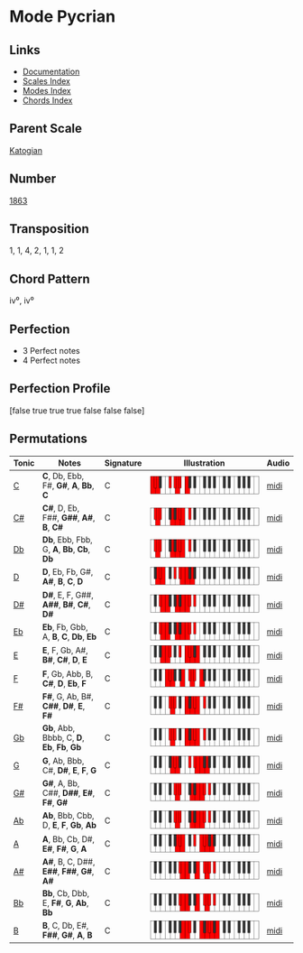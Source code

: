 # Mode Pycrian

## Links

- [Documentation](README.md)
- [Scales Index](Scales.md)
- [Modes Index](Modes.md)
- [Chords Index](Chords.md)

## Parent Scale

[Katogian](ScaleKatogian.md)

## Number

[1863](https://ianring.com/musictheory/scales/1863)

## Transposition

1, 1, 4, 2, 1, 1, 2

## Chord Pattern

iv⁰, iv⁰

## Perfection

- 3 Perfect notes
- 4 Perfect notes

## Perfection Profile

[false true true true false false false]

## Permutations

| Tonic | Notes | Signature | Illustration | Audio |
|-------|-------|-----------|--------------|-------|
| [C](ModeCNaturalPycrian.md) | **C**, Db, Ebb, F#, **G#**, **A**, **Bb**, **C** | C | ![CNaturalPycrian](ModeCNaturalPycrian.png) | [midi](https://github.com/edipermadi/music/blob/main/docs/ModeCNaturalPycrian.mid?raw=true) |
| [C#](ModeCSharpPycrian.md) | **C#**, D, Eb, F##, **G##**, **A#**, **B**, **C#** | C | ![CSharpPycrian](ModeCSharpPycrian.png) | [midi](https://github.com/edipermadi/music/blob/main/docs/ModeCSharpPycrian.mid?raw=true) |
| [Db](ModeDFlatPycrian.md) | **Db**, Ebb, Fbb, G, **A**, **Bb**, **Cb**, **Db** | C | ![DFlatPycrian](ModeDFlatPycrian.png) | [midi](https://github.com/edipermadi/music/blob/main/docs/ModeDFlatPycrian.mid?raw=true) |
| [D](ModeDNaturalPycrian.md) | **D**, Eb, Fb, G#, **A#**, **B**, **C**, **D** | C | ![DNaturalPycrian](ModeDNaturalPycrian.png) | [midi](https://github.com/edipermadi/music/blob/main/docs/ModeDNaturalPycrian.mid?raw=true) |
| [D#](ModeDSharpPycrian.md) | **D#**, E, F, G##, **A##**, **B#**, **C#**, **D#** | C | ![DSharpPycrian](ModeDSharpPycrian.png) | [midi](https://github.com/edipermadi/music/blob/main/docs/ModeDSharpPycrian.mid?raw=true) |
| [Eb](ModeEFlatPycrian.md) | **Eb**, Fb, Gbb, A, **B**, **C**, **Db**, **Eb** | C | ![EFlatPycrian](ModeEFlatPycrian.png) | [midi](https://github.com/edipermadi/music/blob/main/docs/ModeEFlatPycrian.mid?raw=true) |
| [E](ModeENaturalPycrian.md) | **E**, F, Gb, A#, **B#**, **C#**, **D**, **E** | C | ![ENaturalPycrian](ModeENaturalPycrian.png) | [midi](https://github.com/edipermadi/music/blob/main/docs/ModeENaturalPycrian.mid?raw=true) |
| [F](ModeFNaturalPycrian.md) | **F**, Gb, Abb, B, **C#**, **D**, **Eb**, **F** | C | ![FNaturalPycrian](ModeFNaturalPycrian.png) | [midi](https://github.com/edipermadi/music/blob/main/docs/ModeFNaturalPycrian.mid?raw=true) |
| [F#](ModeFSharpPycrian.md) | **F#**, G, Ab, B#, **C##**, **D#**, **E**, **F#** | C | ![FSharpPycrian](ModeFSharpPycrian.png) | [midi](https://github.com/edipermadi/music/blob/main/docs/ModeFSharpPycrian.mid?raw=true) |
| [Gb](ModeGFlatPycrian.md) | **Gb**, Abb, Bbbb, C, **D**, **Eb**, **Fb**, **Gb** | C | ![GFlatPycrian](ModeGFlatPycrian.png) | [midi](https://github.com/edipermadi/music/blob/main/docs/ModeGFlatPycrian.mid?raw=true) |
| [G](ModeGNaturalPycrian.md) | **G**, Ab, Bbb, C#, **D#**, **E**, **F**, **G** | C | ![GNaturalPycrian](ModeGNaturalPycrian.png) | [midi](https://github.com/edipermadi/music/blob/main/docs/ModeGNaturalPycrian.mid?raw=true) |
| [G#](ModeGSharpPycrian.md) | **G#**, A, Bb, C##, **D##**, **E#**, **F#**, **G#** | C | ![GSharpPycrian](ModeGSharpPycrian.png) | [midi](https://github.com/edipermadi/music/blob/main/docs/ModeGSharpPycrian.mid?raw=true) |
| [Ab](ModeAFlatPycrian.md) | **Ab**, Bbb, Cbb, D, **E**, **F**, **Gb**, **Ab** | C | ![AFlatPycrian](ModeAFlatPycrian.png) | [midi](https://github.com/edipermadi/music/blob/main/docs/ModeAFlatPycrian.mid?raw=true) |
| [A](ModeANaturalPycrian.md) | **A**, Bb, Cb, D#, **E#**, **F#**, **G**, **A** | C | ![ANaturalPycrian](ModeANaturalPycrian.png) | [midi](https://github.com/edipermadi/music/blob/main/docs/ModeANaturalPycrian.mid?raw=true) |
| [A#](ModeASharpPycrian.md) | **A#**, B, C, D##, **E##**, **F##**, **G#**, **A#** | C | ![ASharpPycrian](ModeASharpPycrian.png) | [midi](https://github.com/edipermadi/music/blob/main/docs/ModeASharpPycrian.mid?raw=true) |
| [Bb](ModeBFlatPycrian.md) | **Bb**, Cb, Dbb, E, **F#**, **G**, **Ab**, **Bb** | C | ![BFlatPycrian](ModeBFlatPycrian.png) | [midi](https://github.com/edipermadi/music/blob/main/docs/ModeBFlatPycrian.mid?raw=true) |
| [B](ModeBNaturalPycrian.md) | **B**, C, Db, E#, **F##**, **G#**, **A**, **B** | C | ![BNaturalPycrian](ModeBNaturalPycrian.png) | [midi](https://github.com/edipermadi/music/blob/main/docs/ModeBNaturalPycrian.mid?raw=true) |

